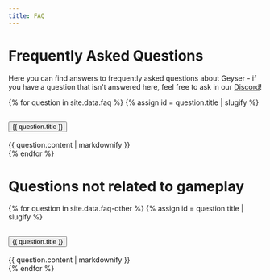 ```yaml
---
title: FAQ
---
```


# Frequently Asked Questions
Here you can find answers to frequently asked questions about Geyser - if you have a question that isn't answered here, feel free to ask in our [Discord](https://discord.gg/GeyserMC)!

<div class="accordion mb-2" id="accordionFaq">
  {% for question in site.data.faq %}
    {% assign id = question.title | slugify %}
    <div class="accordion-item">
      <h2 class="accordion-header">
        <button class="accordion-button collapsed" type="button" data-bs-toggle="collapse" data-bs-target="#{{ id }}" aria-expanded="true" aria-controls="{{ id }}">
          {{ question.title }}
        </button>
      </h2>
      <div id="{{ id }}" class="accordion-collapse collapse" data-bs-parent="#accordionFaq">
        <div class="accordion-body">
          {{ question.content | markdownify }}
        </div>
      </div>
    </div>
  {% endfor %}
</div>

# Questions not related to gameplay

<div class="accordion mb-5" id="accordionFaq">
  {% for question in site.data.faq-other %}
    {% assign id = question.title | slugify %}
    <div class="accordion-item">
      <h2 class="accordion-header">
        <button class="accordion-button collapsed" type="button" data-bs-toggle="collapse" data-bs-target="#{{ id }}" aria-expanded="true" aria-controls="{{ id }}">
          {{ question.title }}
        </button>
      </h2>
      <div id="{{ id }}" class="accordion-collapse collapse" data-bs-parent="#accordionFaq">
        <div class="accordion-body">
          {{ question.content | markdownify }}
        </div>
      </div>
    </div>
  {% endfor %}
</div>
